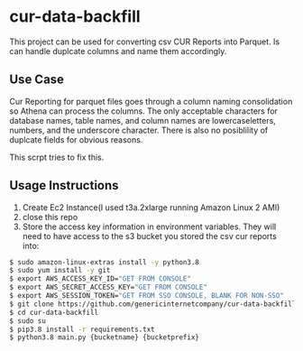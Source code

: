 # cur-data-backfill

This project can be used for converting csv CUR Reports into Parquet. Is can handle duplcate columns and name them accordingly. 

## Use Case

Cur Reporting for parquet files goes through a column naming consolidation so Athena can process the columns. The only acceptable characters for database names, table names, and column names are lowercaseletters, numbers, and the underscore character. There is also no posiblility of duplcate fields for obvious reasons.

This scrpt tries to fix this. 


## Usage Instructions

1. Create Ec2 Instance(I used t3a.2xlarge running Amazon Linux 2 AMI)
2. close this repo
3. Store the access key information in environment variables. They will need to have access to the s3 bucket you stored the csv cur reports into:

``` bash
$ sudo amazon-linux-extras install -y python3.8
$ sudo yum install -y git
$ export AWS_ACCESS_KEY_ID="GET FROM CONSOLE"
$ export AWS_SECRET_ACCESS_KEY="GET FROM CONSOLE"
$ export AWS_SESSION_TOKEN="GET FROM SSO CONSOLE, BLANK FOR NON-SSO"
$ git clone https://github.com/genericinternetcompany/cur-data-backfill.git
$ cd cur-data-backfill
$ sudo su
$ pip3.8 install -r requirements.txt
$ python3.8 main.py {bucketname} {bucketprefix}
```

